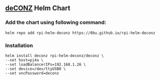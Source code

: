 ## [deCONZ](https://phoscon.de) Helm Chart

### Add the chart using following command:
```
helm repo add rpi-helm-deconz https://0bu.github.io/rpi-helm-deconz
```

### Installation
```
helm install deconz rpi-helm-deconz/deconz \
--set host=pi4a \
--set loadBalancerIPs=192.168.1.26 \
--set device=/dev/ttyUSB0 \
--set vncPassword=deconz
```

